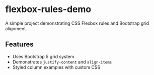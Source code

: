 # flexbox-rules-demo
A simple project demonstrating CSS Flexbox rules and Bootstrap grid alignment. 
## Features 
- Uses Bootstrap 5 grid system
- Demonstrates `justify-content` and `align-items`
- Styled column examples with custom CSS

